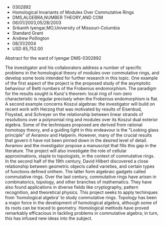 
* 0302892
* Homological Invariants of Modules Over Commutative Rings
* DMS,ALGEBRA,NUMBER THEORY,AND COM
* 06/01/2003,05/28/2003
* Srikanth Iyengar,MO,University of Missouri-Columbia
* Standard Grant
* Andrew Pollington
* 08/31/2004
* USD 85,752.00

Abstract for the ward of Iyengar DMS-0302892

The investigator and his collaborators address a number of specific problems in
the homological theory of modules over commutative rings, and develop some tools
intended for further research in this topic. One example of the first aspect of
the project is the proposed study of the asymptotic behaviour of Betti numbers
of the Frobenius endomorphism. The paradigm for the results sought is Kunz's
theorem: local ring of non-zero characteristic is regular precisely when the
Frobenius endomorphism is flat. A second example concerns Koszul algebras: the
investigator will build on recent work with Herzog that was motivated by results
of Eisenbud, Floystad, and Schreyer on the relationship between linear strands
of resolutions over a polynomial ring and modules over its Koszul dual exterior
algebra. Some of the techniques proposed are derived from rational homotopy
theory, and a guiding light in this endeavour is the "Looking glass principle"
of Avramov and Halperin. However, many of the crucial results that govern it
have not been pinned down in the desired level of detail. Avramov and the
investigator propose a manuscript that fills this gap in the literature. The
project will also investigate the role of cellular approximations, staple to
topologists, in the context of commutative rings. In the second half of the 19th
century, David Hilbert discovered a close relationship between geometric objects
called varieties, and certain types of functions defined onthem. The latter form
algebraic gadgets called commutative rings. Over the last century, commutative
rings have arisen in combinatorics, topology, and other branches of mathematics.
They have also found applications in diverse fields like cryptography, pattern
recognition, and theoretical physics. This project seeks to apply techinques
from 'homological algebra' to study commutative rings. Topology has been a major
force in the development of homological algebra, although some of its roots can
be traced to geometry. Homological methods have proved remarkably efficacious in
tackling problems in commutative algebra; in turn, this has infused new ideas
into the subject.


